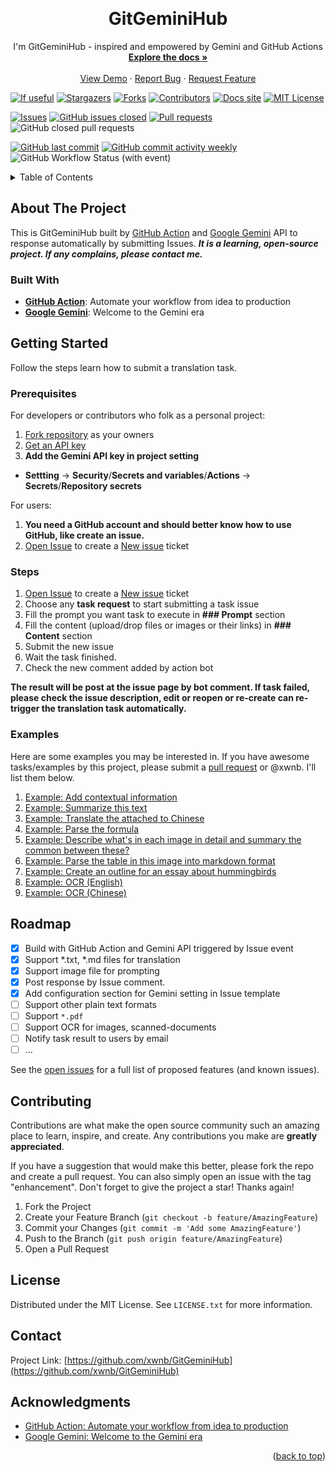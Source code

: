 <!-- Improved compatibility of back to top link: See: https://github.com/xwnb/GitGeminiHub/pull/73 -->
<a name="readme-top"></a>
<!--
*** Thanks for checking out the GitGeminiHub. If you have a suggestion
*** that would make this better, please fork the repo and create a pull request
*** or simply open an issue with the tag "enhancement".
*** Don't forget to give the project a star!
*** Thanks again! Now go create something AMAZING! :D
-->



<!-- PROJECT LOGO -->
<br />
<div align="center">
  <a href="https://github.com/xwnb/GitGeminiHub">
<!--     <img src="images/logo.png" alt="Logo" width="80" height="80"> -->
  </a>

<h1 align="center">GitGeminiHub</h1>

  <p align="center">
    I'm GitGeminiHub - inspired and empowered by Gemini and GitHub Actions
    <br />
    <a href="https://github.com/xwnb/GitGeminiHub"><strong>Explore the docs »</strong></a>
    <br />
    <br />
    <a href="https://github.com/xwnb/GitGeminiHub">View Demo</a>
    ·
    <a href="https://github.com/xwnb/GitGeminiHub/issues">Report Bug</a>
    ·
    <a href="https://github.com/xwnb/GitGeminiHub/issues">Request Feature</a>
  </p>
</div>

<!-- PROJECT SHIELDS -->
<!--
*** I'm using markdown "reference style" links for readability.
*** Reference links are enclosed in brackets [ ] instead of parentheses ( ).
*** See the bottom of this document for the declaration of the reference variables
*** for contributors-url, forks-url, etc. This is an optional, concise syntax you may use.
*** https://www.markdownguide.org/basic-syntax/#reference-style-links
-->

[![If useful][if-useful-shield]][if-useful-url]
[![Stargazers][stars-shield]][stars-url]
[![Forks][forks-shield]][forks-url]
[![Contributors][contributors-shield]][contributors-url]
[![Docs site](https://img.shields.io/badge/docs-GitHub_Pages-blue)](https://xwnb.github.io/)
[![MIT License][license-shield]][license-url]

[![Issues][issues-shield]][issues-url]
[![GitHub issues closed](https://img.shields.io/github/issues-closed/xwnb/GitGeminiHub)](https://github.com/xwnb/GitGeminiHub/issues?q=is%3Aissue+sort%3Aupdated-desc+is%3Aopen)
[![Pull requests][pull-requests-shield]][pull-requests-url]
![GitHub closed pull requests](https://img.shields.io/github/issues-pr-closed/xwnb/GitGeminiHub)

[![GitHub last commit](https://img.shields.io/github/last-commit/xwnb/GitGeminiHub)](https://github.com/xwnb/GitGeminiHub)
[![GitHub commit activity weekly](https://img.shields.io/github/commit-activity/w/xwnb/GitGeminiHub)](https://github.com/xwnb/GitGeminiHub/graphs/commit-activity)
![GitHub Workflow Status (with event)](https://img.shields.io/github/actions/workflow/status/xwnb/GitGeminiHub/translator.yml)

<!-- TABLE OF CONTENTS -->
<details>
  <summary>Table of Contents</summary>
  <ol>
    <li>
      <a href="#about-the-project">About The Project</a>
      <ul>
        <li><a href="#built-with">Built With</a></li>
      </ul>
    </li>
    <li>
      <a href="#getting-started">Getting Started</a>
      <ul>
        <li><a href="#prerequisites">Prerequisites</a></li>
<!--         <li><a href="#installation">Installation</a></li> -->
        <li><a href="#steps">Steps</a></li>
      </ul>
    </li>
<!--     <li><a href="#usage">Usage</a></li> -->
    <li><a href="#roadmap">Roadmap</a></li>
    <li><a href="#contributing">Contributing</a></li>
    <li><a href="#license">License</a></li>
    <li><a href="#contact">Contact</a></li>
    <li><a href="#acknowledgments">Acknowledgments</a></li>
  </ol>
</details>



<!-- ABOUT THE PROJECT -->
## About The Project

<!-- [![Product Name Screen Shot][product-screenshot]](https://example.com) -->

This is GitGeminiHub built by [GitHub Action](https://github.com/features/actions) and [Google Gemini](https://deepmind.google/technologies/gemini/#introduction) API to response automatically by submitting Issues. ***It is a learning, open-source project. If any complains, please contact me.***

<!-- <p align="right">(<a href="#readme-top">back to top</a>)</p> -->



### Built With

* [**GitHub Action**](https://github.com/features/actions): Automate your workflow
from idea to production
* [**Google Gemini**](https://deepmind.google/technologies/gemini/#introduction): Welcome to
the Gemini
 era

<!-- <p align="right">(<a href="#readme-top">back to top</a>)</p> -->



<!-- GETTING STARTED -->
## Getting Started

Follow the steps learn how to submit a translation task.

### Prerequisites

For developers or contributors who folk as a personal project:

1. [Fork repository](https://github.com/xwnb/GitGeminiHub/fork) as your owners
2. [Get an API key](https://makersuite.google.com/app/apikey)
3. **Add the Gemini API key in project setting**
  - **Settting** -> **Security**/**Secrets and variables**/**Actions** -> **Secrets**/**Repository secrets**

For users:

1. **You need a GitHub account and should better know how to use GitHub, like create an issue.**
2. [Open Issue](https://github.com/xwnb/GitGeminiHub/issues) to create a [New issue](https://github.com/xwnb/GitGeminiHub/issues/new/choose) ticket


<!--
### Installation

1. Get a free API Key at [https://example.com](https://example.com)
2. Clone the repo
   ```sh
   git clone https://github.com/xwnb/GitGeminiHub.git
   ```
3. Install NPM packages
   ```sh
   npm install
   ```
4. Enter your API in `config.js`
   ```js
   const API_KEY = 'ENTER YOUR API';
   ```

<p align="right">(<a href="#readme-top">back to top</a>)</p>
-->


<!-- USAGE EXAMPLES -->
### Steps

1. [Open Issue](https://github.com/xwnb/GitGeminiHub/issues) to create a [New issue](https://github.com/xwnb/GitGeminiHub/issues/new/choose) ticket
2. Choose any **task request** to start submitting a task issue
3. Fill the prompt you want task to execute in **### Prompt** section
4. Fill the content (upload/drop files or images or their links) in **### Content** section
5. Submit the new issue
6. Wait the task finished.
7. Check the new comment added by action bot

**The result will be post at the issue page by bot comment. If task failed, please check the issue description, edit or reopen or re-create can re-trigger the translation task automatically.**


### Examples

Here are some examples you may be interested in. If you have awesome tasks/examples by this project, please submit a [pull request](https://github.com/xwnb/GitGeminiHub/compare) or @xwnb. I'll list them below.

1. [Example: Add contextual information ](https://github.com/xwnb/GitGeminiHub/issues/3)
2. [Example: Summarize this text](https://github.com/xwnb/GitGeminiHub/issues/4)
3. [Example: Translate the attached to Chinese](https://github.com/xwnb/GitGeminiHub/issues/5)
4. [Example: Parse the formula](https://github.com/xwnb/GitGeminiHub/issues/6)
5. [Example: Describe what's in each image in detail and summary the common between these?](https://github.com/xwnb/GitGeminiHub/issues/8)
6. [Example: Parse the table in this image into markdown format](https://github.com/xwnb/GitGeminiHub/issues/9)
7. [Example: Create an outline for an essay about hummingbirds](https://github.com/xwnb/GitGeminiHub/issues/11)
8. [Example: OCR (English)](https://github.com/xwnb/GitGeminiHub/issues/13)
9. [Example: OCR (Chinese)](https://github.com/xwnb/GitGeminiHub/issues/14)



<!-- _For more examples, please refer to the [Documentation](https://github.com/xwnb/GitGeminiHub/blob/main/README.md)_ -->

<!-- <p align="right">(<a href="#readme-top">back to top</a>)</p> -->



<!-- ROADMAP -->
## Roadmap

- [x] Build with GitHub Action and Gemini API triggered by Issue event
- [x] Support *.txt, *.md files for translation
- [x] Support image file for prompting
- [x] Post response by Issue comment.
- [x] Add configuration section for Gemini setting in Issue template
- [ ] Support other plain text formats
- [ ] Support `*.pdf`
- [ ] Support OCR for images, scanned-documents
- [ ] Notify task result to users by email
- [ ] ...

See the [open issues]() for a full list of proposed features (and known issues).

<!-- <p align="right">(<a href="#readme-top">back to top</a>)</p> -->



<!-- CONTRIBUTING -->
## Contributing

Contributions are what make the open source community such an amazing place to learn, inspire, and create. Any contributions you make are **greatly appreciated**.

If you have a suggestion that would make this better, please fork the repo and create a pull request. You can also simply open an issue with the tag "enhancement".
Don't forget to give the project a star! Thanks again!

1. Fork the Project
2. Create your Feature Branch (`git checkout -b feature/AmazingFeature`)
3. Commit your Changes (`git commit -m 'Add some AmazingFeature'`)
4. Push to the Branch (`git push origin feature/AmazingFeature`)
5. Open a Pull Request

<!-- <p align="right">(<a href="#readme-top">back to top</a>)</p> -->



<!-- LICENSE -->
## License

Distributed under the MIT License. See `LICENSE.txt` for more information.

<!-- <p align="right">(<a href="#readme-top">back to top</a>)</p> -->



<!-- CONTACT -->
## Contact

<!-- Your Name - [@twitter_handle](xxx) - email@xxx.com -->

Project Link: [https://github.com/xwnb/GitGeminiHub](https://github.com/xwnb/GitGeminiHub)

<!-- <p align="right">(<a href="#readme-top">back to top</a>)</p> -->


<!-- ACKNOWLEDGMENTS -->
## Acknowledgments

* [GitHub Action: Automate your workflow
from idea to production](https://github.com/features/actions)
* [Google Gemini: Welcome to
the Gemini
 era](https://deepmind.google/technologies/gemini/#introduction)


<p align="right">(<a href="#readme-top">back to top</a>)</p>



<!-- MARKDOWN LINKS & IMAGES -->
<!-- https://www.markdownguide.org/basic-syntax/#reference-style-links -->
<!-- MARKDOWN LINKS & IMAGES -->
<!-- https://www.markdownguide.org/basic-syntax/#reference-style-links -->
[contributors-shield]: https://img.shields.io/github/contributors/xwnb/GitGeminiHub?color=cca4e3
[contributors-url]: https://github.com/xwnb/GitGeminiHub/graphs/contributors
[forks-shield]: https://img.shields.io/github/forks/xwnb/GitGeminiHub?color=
[forks-url]: https://github.com/xwnb/GitGeminiHub/network/members
[stars-shield]: https://img.shields.io/github/stars/xwnb/GitGeminiHub?color=4b5cc4
[stars-url]: https://github.com/xwnb/GitGeminiHub/stargazers
[issues-shield]: https://img.shields.io/github/issues/xwnb/GitGeminiHub?color=f00056
[issues-url]: https://github.com/xwnb/GitGeminiHub/issues
[pull-requests-shield]: https://img.shields.io/github/issues-pr/xwnb/GitGeminiHub?color=ff8c31
[pull-requests-url]: https://github.com/xwnb/GitGeminiHub/pulls
[license-shield]: https://img.shields.io/github/license/xwnb/GitGeminiHub?color=827100
[license-url]: https://github.com/xwnb/GitGeminiHub/blob/main/LICENSE
[product-screenshot]: images/screenshot.png
[if-useful-shield]: https://img.shields.io/static/v1?label=%F0%9F%8C%9F&message=If%20Useful&style=style=flat&color=BC4E99
[if-useful-url]: https://github.com/xwnb/GitGeminiHub
